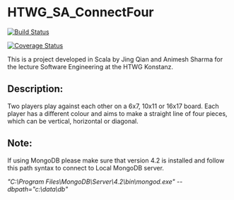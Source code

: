 # HTWG_SA_ConnectFour
[![Build Status](https://travis-ci.org/herrqian/HTWG_SA_ConnectFour.svg?branch=master)](https://travis-ci.org/herrqian/HTWG_SA_ConnectFour)

[![Coverage Status](https://coveralls.io/repos/github/herrqian/HTWG_SA_ConnectFour/badge.svg?branch=functional_style)](https://coveralls.io/github/herrqian/HTWG_SA_ConnectFour?branch=functional_style)

This is a project developed in Scala by Jing Qian and Animesh Sharma for the lecture Software Engineering at the HTWG Konstanz.

## Description:
Two players play against each other on a 6x7, 10x11 or 16x17 board. Each player has a different colour and aims to make a straight line of four pieces, which can be vertical, horizontal or diagonal.

## Note:
If using MongoDB please make sure that version 4.2 is installed and follow this path syntax to connect to Local MongoDB server.

_"C:\Program Files\MongoDB\Server\4.2\bin\mongod.exe" --dbpath="c:\data\db"_
